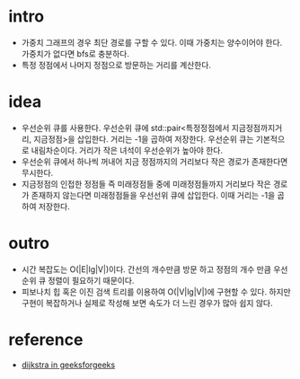 # intro

- 가중치 그래프의 경우 최단 경로를 구할 수 있다. 이때 가중치는 양수이어야 한다. 가중치가 없다면 bfs로 충분하다.
- 특정 정점에서 나머지 정점으로 방문하는 거리를 계산한다.

# idea

- 우선순위 큐를 사용한다. 우선순위 큐에 std::pair<특정정점에서 지금정점까지거리, 지금정점>을
  삽입한다. 거리는 -1을 곱하여 저장한다. 우선순위 큐는 기본적으로
  내림차순이다. 거리가 작은 녀석이 우선순위가 높아야 한다.
- 우선순위 큐에서 하나씩 꺼내어 지금 정점까지의 거리보다 작은 경로가 존재한다면 무시한다.
- 지금정점의 인접한 정점들 즉 미래정점들 중에 미래정점들까지 거리보다 작은
  경로가 존재하지 않는다면 미래정점들을 우선선위 큐에 삽입한다. 이때
  거리는 -1을 곱하여 저장한다.
  
# outro

- 시간 복잡도는 O(|E|lg|V|)이다. 간선의 개수만큼 방문 하고 정점의 개수
  만큼 우선순위 큐 정렬이 필요하기 때문이다.
- 피보나치 힙 혹은 이진 검색 트리를 이용하여 O(|V|lg|V|)에 구현할 수
  있다. 하지만 구현이 복잡하거나 실제로 작성해 보면 속도가 더 느린
  경우가 많아 쉽지 않다.

# reference

- [dijkstra in geeksforgeeks](http://www.geeksforgeeks.org/greedy-algorithms-set-6-dijkstras-shortest-path-algorithm/)
